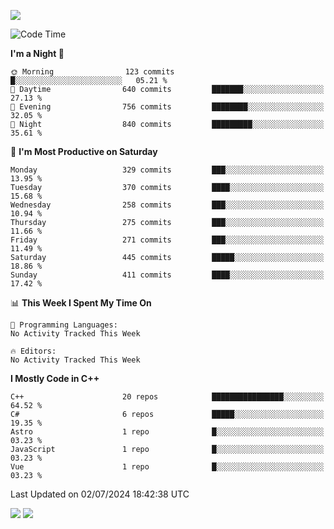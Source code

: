 ![](https://komarev.com/ghpvc/?username=lilpidgey&color=red)
<!--START_SECTION:waka-->
![Code Time](http://img.shields.io/badge/Code%20Time-1%2C491%20hrs%2018%20mins-blue)

**I'm a Night 🦉** 

```text
🌞 Morning                123 commits         █░░░░░░░░░░░░░░░░░░░░░░░░   05.21 % 
🌆 Daytime                640 commits         ███████░░░░░░░░░░░░░░░░░░   27.13 % 
🌃 Evening                756 commits         ████████░░░░░░░░░░░░░░░░░   32.05 % 
🌙 Night                  840 commits         █████████░░░░░░░░░░░░░░░░   35.61 % 
```
📅 **I'm Most Productive on Saturday** 

```text
Monday                   329 commits         ███░░░░░░░░░░░░░░░░░░░░░░   13.95 % 
Tuesday                  370 commits         ████░░░░░░░░░░░░░░░░░░░░░   15.68 % 
Wednesday                258 commits         ███░░░░░░░░░░░░░░░░░░░░░░   10.94 % 
Thursday                 275 commits         ███░░░░░░░░░░░░░░░░░░░░░░   11.66 % 
Friday                   271 commits         ███░░░░░░░░░░░░░░░░░░░░░░   11.49 % 
Saturday                 445 commits         █████░░░░░░░░░░░░░░░░░░░░   18.86 % 
Sunday                   411 commits         ████░░░░░░░░░░░░░░░░░░░░░   17.42 % 
```


📊 **This Week I Spent My Time On** 

```text
💬 Programming Languages: 
No Activity Tracked This Week

🔥 Editors: 
No Activity Tracked This Week
```

**I Mostly Code in C++** 

```text
C++                      20 repos            ████████████████░░░░░░░░░   64.52 % 
C#                       6 repos             █████░░░░░░░░░░░░░░░░░░░░   19.35 % 
Astro                    1 repo              █░░░░░░░░░░░░░░░░░░░░░░░░   03.23 % 
JavaScript               1 repo              █░░░░░░░░░░░░░░░░░░░░░░░░   03.23 % 
Vue                      1 repo              █░░░░░░░░░░░░░░░░░░░░░░░░   03.23 % 
```




 Last Updated on 02/07/2024 18:42:38 UTC
<!--END_SECTION:waka-->
![](https://hit.yhype.me/github/profile?user_id=42968544)
![](https://komarev.com/ghpvc/?lilpidgey)
